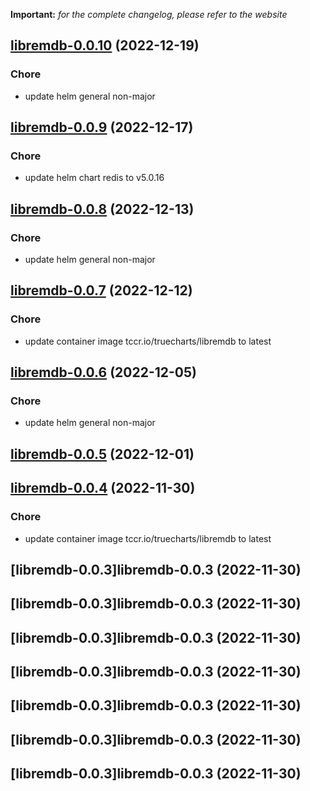 **Important:**
*for the complete changelog, please refer to the website*




## [libremdb-0.0.10](https://github.com/truecharts/charts/compare/libremdb-0.0.9...libremdb-0.0.10) (2022-12-19)

### Chore

- update helm general non-major
  
  


## [libremdb-0.0.9](https://github.com/truecharts/charts/compare/libremdb-0.0.8...libremdb-0.0.9) (2022-12-17)

### Chore

- update helm chart redis to v5.0.16
  
  


## [libremdb-0.0.8](https://github.com/truecharts/charts/compare/libremdb-0.0.7...libremdb-0.0.8) (2022-12-13)

### Chore

- update helm general non-major
  
  


## [libremdb-0.0.7](https://github.com/truecharts/charts/compare/libremdb-0.0.6...libremdb-0.0.7) (2022-12-12)

### Chore

- update container image tccr.io/truecharts/libremdb to latest
  
  


## [libremdb-0.0.6](https://github.com/truecharts/charts/compare/libremdb-0.0.5...libremdb-0.0.6) (2022-12-05)

### Chore

- update helm general non-major
  
  


## [libremdb-0.0.5](https://github.com/truecharts/charts/compare/libremdb-0.0.4...libremdb-0.0.5) (2022-12-01)




## [libremdb-0.0.4](https://github.com/truecharts/charts/compare/libremdb-0.0.3...libremdb-0.0.4) (2022-11-30)

### Chore

- update container image tccr.io/truecharts/libremdb to latest
  
  


## [libremdb-0.0.3]libremdb-0.0.3 (2022-11-30)




## [libremdb-0.0.3]libremdb-0.0.3 (2022-11-30)




## [libremdb-0.0.3]libremdb-0.0.3 (2022-11-30)




## [libremdb-0.0.3]libremdb-0.0.3 (2022-11-30)




## [libremdb-0.0.3]libremdb-0.0.3 (2022-11-30)




## [libremdb-0.0.3]libremdb-0.0.3 (2022-11-30)




## [libremdb-0.0.3]libremdb-0.0.3 (2022-11-30)




